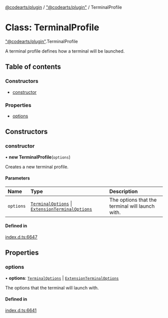 [@codearts/plugin](../README.md) / ["@codearts/plugin"](../modules/_codearts_plugin_.md) / TerminalProfile

# Class: TerminalProfile

["@codearts/plugin"](../modules/_codearts_plugin_.md).TerminalProfile

A terminal profile defines how a terminal will be launched.

## Table of contents

### Constructors

- [constructor](codearts_plugin_.TerminalProfile.md#constructor)

### Properties

- [options](codearts_plugin_.TerminalProfile.md#options)

## Constructors

### constructor

• **new TerminalProfile**(`options`)

Creates a new terminal profile.

#### Parameters

| Name | Type | Description |
| :------ | :------ | :------ |
| `options` | [`TerminalOptions`](../interfaces/codearts_plugin_.TerminalOptions.md) \| [`ExtensionTerminalOptions`](../interfaces/codearts_plugin_.ExtensionTerminalOptions.md) | The options that the terminal will launch with. |

#### Defined in

[index.d.ts:6647](https://github.com/huaweicloud/cloudide-plugin-api/blob/a055dd0/index.d.ts#L6647)

## Properties

### options

• **options**: [`TerminalOptions`](../interfaces/codearts_plugin_.TerminalOptions.md) \| [`ExtensionTerminalOptions`](../interfaces/codearts_plugin_.ExtensionTerminalOptions.md)

The options that the terminal will launch with.

#### Defined in

[index.d.ts:6641](https://github.com/huaweicloud/cloudide-plugin-api/blob/a055dd0/index.d.ts#L6641)
